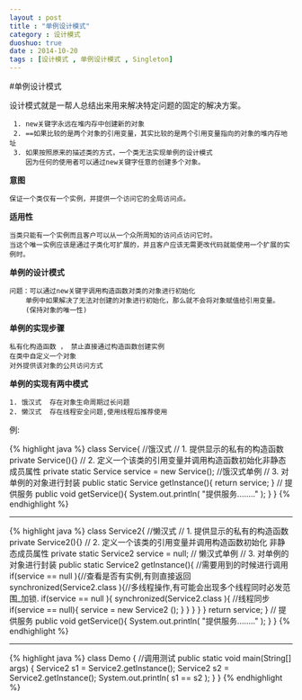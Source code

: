```yaml
---
layout : post
title : "单例设计模式"
category : 设计模式
duoshuo: true
date : 2014-10-20
tags : [设计模式 , 单例设计模式 , Singleton]
---
```



#单例设计模式

设计模式就是一帮人总结出来用来解决特定问题的固定的解决方案。

	 1. new关键字永远在堆内存中创建新的对象
	 2. ==如果比较的是两个对象的引用变量，其实比较的是两个引用变量指向的对象的堆内存地址
	 3. 如果按照原来的描述类的方式，一个类无法实现单例的设计模式
	    因为任何的使用者可以通过new关键字任意的创建多个对象。

**意图**

	保证一个类仅有一个实例，并提供一个访问它的全局访问点。

**适用性**

	当类只能有一个实例而且客户可以从一个众所周知的访问点访问它时。
	当这个唯一实例应该是通过子类化可扩展的，并且客户应该无需更改代码就能使用一个扩展的实例时。

**单例的设计模式**

	问题：可以通过new关键字调用构造函数对类的对象进行初始化	
		单例中如果解决了无法对创建的对象进行初始化，那么就不会将对象赋值给引用变量。
		(保持对象的唯一性)

**单例的实现步骤**

	私有化构造函数 ， 禁止直接通过构造函数创建实例
	在类中自定义一个对象
	对外提供该对象的公共访问方式

**单例的实现有两中模式**

	1. 饿汉式  存在对象生命周期过长问题
	2. 懒汉式  存在线程安全问题,使用线程后推荐使用

例:

{% highlight java %}
class Service{	//饿汉式
	// 1. 提供显示的私有的构造函数
	private Service(){}
	// 2. 定义一个该类的引用变量并调用构造函数初始化非静态成员属性
	private static Service service = new Service();  //饿汉式单例
	// 3. 对单例的对象进行封装
	public static Service getInstance(){
	  return service;
	}
	// 提供服务
	public void getService(){
	   System.out.println( "提供服务........" );
	}
}
{% endhighlight %}

---

{% highlight java %}
class Service2{ //懒汉式
	// 1. 提供显示的私有的构造函数
	private Service2(){}
	// 2. 定义一个该类的引用变量并调用构造函数初始化   非静态成员属性
	private static Service2 service = null;  // 懒汉式单例
	// 3. 对单例的对象进行封装
	public  static Service2 getInstance(){	//需要用到的时候进行调用
		if(service == null ){//查看是否有实例,有则直接返回
			synchronized(Service2.class ){//多线程操作,有可能会出现多个线程同时必发范围_加锁.
				if(service == null ){
					synchronized(Service2.class ){	//线程同步
						if(service == null){
							service = new Service2 ();
						}
					}
				}
			}
		}
	  return service;
	}
	// 提供服务
	public void getService(){
	   System.out.println( "提供服务........" );
	}
}
{% endhighlight %}

---

{% highlight java %}
class Demo { //调用测试
	public static void main(String[] args) {
		Service2 s1 =  Service2.getInstance();
		Service2 s2 =  Service2.getInstance();
		System.out.println( s1 == s2 );
	}
}
{% endhighlight %}





